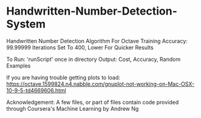 # Handwritten-Number-Detection-System

Handwritten Number Detection Algorithm For Octave
Training Accuracy: 99.99999
Iterations Set To 400, Lower For Quicker Results

To Run: 'runScript' once in directory
Output: Cost, Accuracy, Random Examples

If you are having trouble getting plots to load: https://octave.1599824.n4.nabble.com/gnuplot-not-working-on-Mac-OSX-10-9-5-td4669606.html

Acknowledgement: A few files, or part of files contain code provided through Coursera's Machine Learning by Andrew Ng
